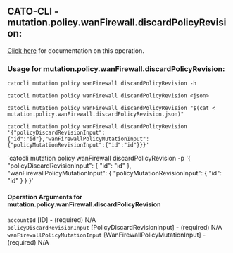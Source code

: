 
## CATO-CLI - mutation.policy.wanFirewall.discardPolicyRevision:
[Click here](https://api.catonetworks.com/documentation/#mutation-mutation.policy.wanFirewall.discardPolicyRevision) for documentation on this operation.

### Usage for mutation.policy.wanFirewall.discardPolicyRevision:

`catocli mutation policy wanFirewall discardPolicyRevision -h`

`catocli mutation policy wanFirewall discardPolicyRevision <json>`

`catocli mutation policy wanFirewall discardPolicyRevision "$(cat < mutation.policy.wanFirewall.discardPolicyRevision.json)"`

`catocli mutation policy wanFirewall discardPolicyRevision '{"policyDiscardRevisionInput":{"id":"id"},"wanFirewallPolicyMutationInput":{"policyMutationRevisionInput":{"id":"id"}}}'`

`catocli mutation policy wanFirewall discardPolicyRevision -p '{
    "policyDiscardRevisionInput": {
        "id": "id"
    },
    "wanFirewallPolicyMutationInput": {
        "policyMutationRevisionInput": {
            "id": "id"
        }
    }
}'


#### Operation Arguments for mutation.policy.wanFirewall.discardPolicyRevision ####

`accountId` [ID] - (required) N/A    
`policyDiscardRevisionInput` [PolicyDiscardRevisionInput] - (required) N/A    
`wanFirewallPolicyMutationInput` [WanFirewallPolicyMutationInput] - (required) N/A    
